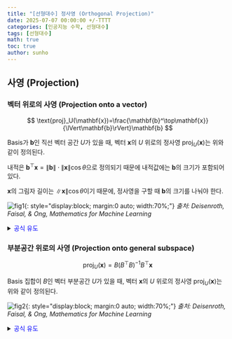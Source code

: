 ```yaml
---
title: "[선형대수] 정사영 (Orthogonal Projection)"
date: 2025-07-07 00:00:00 +/-TTTT
categories: [인공지능 수학, 선형대수]
tags: [선형대수]
math: true
toc: true
author: sunho
---
```


## 사영 (Projection)

### 벡터 위로의 사영 (Projection onto a vector)

$$
\text{proj}_U(\mathbf{x})=\frac{\mathbf{b}^\top\mathbf{x}}{\lVert\mathbf{b}\rVert}\mathbf{b}
$$

Basis가 $\mathbf{b}$인 직선 벡터 공간 $U$가 있을 때, 벡터 $\mathbf{x}$의 $U$ 위로의 정사영 $\text{proj}_U(\mathbf{x})$는 위와 같이 정의된다.

내적은 $\mathbf{b}^\top\mathbf{x}=\lVert\mathbf{b}\rVert\cdot\lVert\mathbf{x}\rVert\cos\theta$으로 정의되기 때문에 내적값에는 $\mathbf{b}$의 크기가 포함되어 있다.

$\mathbf{x}$의 그림자 길이는 $\lVert\mathbf{x}\rVert\cos\theta$이기 때문에, 정사영을 구할 때 $\mathbf{b}$의 크기를 나눠야 한다.

![fig1](mlm/7-1.png){: style="display:block; margin:0 auto; width:70%;"}
_출처: Deisenroth, Faisal, & Ong, <i>Mathematics for Machine Learning</i>_

<details>
<summary><font color='blue'>공식 유도</font></summary>
<div markdown="1">

**1. $\text{proj}_U(\mathbf{x})$는 $U$ 내의 벡터이기 때문에 $\mathbf{b}$의 상수배이다.**

$$
\text{proj}_U(\mathbf{x})=\lambda\mathbf{b}
$$

**2. $\mathbf{x}-\lambda\mathbf{b}$는 $\mathbf{b}$와 직교한다.**

$$\langle\mathbf{x}-\lambda\mathbf{b},\mathbf{b}\rangle=0\to \mathbf{x}^\top\mathbf{b}=\lambda\mathbf{b}^\top\mathbf{b}
$$

**3. 수식을 정리한다.**
   
$$
\lambda=\frac{\mathbf{b}^\top\mathbf{x}}{\mathbf{b}^\top\mathbf{b}}~\to~\text{proj}_U(\mathbf{x})=\frac{\mathbf{b}^\top\mathbf{x}}{\lVert\mathbf{b}\rVert}\mathbf{b}
$$

---

</div>
</details>

### 부분공간 위로의 사영 (Projection onto general subspace)

$$
\text{proj}_U(\mathbf{x})=B(B^\top B)^{-1}B^\top\mathbf{x}
$$

Basis 집합이 $B$인 벡터 부분공간 $U$가 있을 때, 벡터 $\mathbf{x}$의 $U$ 위로의 정사영 $\text{proj}_U(\mathbf{x})$는 위와 같이 정의된다.

![fig2](mlm/7-2.png){: style="display:block; margin:0 auto; width:70%;"}
_출처: Deisenroth, Faisal, & Ong, <i>Mathematics for Machine Learning</i>_

<details>
<summary><font color='blue'>공식 유도</font></summary>
<div markdown="1">

**1. $\text{proj}_U(\mathbf{x})$는 $U$ 내의 벡터이기 때문에 basis들의 선형 결합으로 표현될 수 있다.**

$$
\text{proj}_U(\mathbf{x})(\mathbf{x})=\lambda_1\mathbf{b}_1+\cdots+\lambda_m\mathbf{b}_m=B\boldsymbol\lambda
$$

**2. $\mathbf{x}-\pi_U(\mathbf{x})$는 $U$의 basis들과 직교한다.**

$$
\langle\mathbf{x}-\pi_U(\mathbf{x}),\mathbf{b}_1\rangle=0
\\
\vdots
\\
\langle\mathbf{x}-\pi_U(\mathbf{x}),\mathbf{b}_m\rangle=0
$$

**3. 위의 수식을 행렬로 표현한다.**

$$
\langle\mathbf{x}-B\boldsymbol\lambda,B\rangle=0
\to
\mathbf{x}^\top B=(B\boldsymbol\lambda)^\top B
$$
   
**4. 수식을 정리한다.**

$$
\boldsymbol\lambda=(B^\top B)^{-1}B^\top\mathbf{x}~\to~\text{proj}_U(\mathbf{x})(\mathbf{x})=B(B^\top B)^{-1}B^\top\mathbf{x}
$$

---

</div>
</details>
